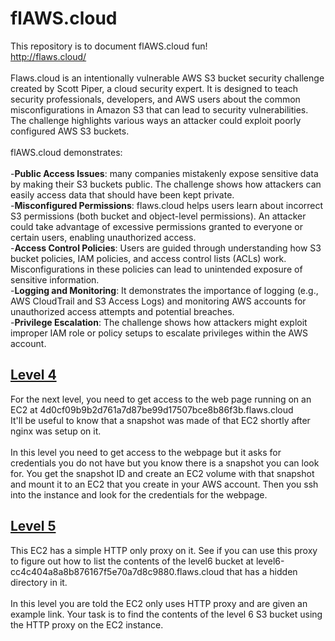 # flAWS.cloud
This repository is to document flAWS.cloud fun!
<br>
http://flaws.cloud/
<br>
<br>
Flaws.cloud is an intentionally vulnerable AWS S3 bucket security challenge created by Scott Piper, a cloud security expert. It is designed to teach security professionals, developers, and AWS users about the common misconfigurations in Amazon S3 that can lead to security vulnerabilities. The challenge highlights various ways an attacker could exploit poorly configured AWS S3 buckets. 
<br>
<br>
flAWS.cloud demonstrates:
<br>
<br>
-**Public Access Issues**: many companies mistakenly expose sensitive data by making their S3 buckets public. The challenge shows how attackers can easily access data that should have been kept private. 
<br>
-**Misconfigured Permissions**: flaws.cloud helps users learn about incorrect S3 permissions (both bucket and object-level permissions). An attacker could take advantage of excessive permissions granted to everyone or certain users, enabling unauthorized access.
<br>
-**Access Control Policies**: Users are guided through understanding how S3 bucket policies, IAM policies, and access control lists (ACLs) work. Misconfigurations in these policies can lead to unintended exposure of sensitive information.
<br>
-**Logging and Monitoring**: It demonstrates the importance of logging (e.g., AWS CloudTrail and S3 Access Logs) and monitoring AWS accounts for unauthorized access attempts and potential breaches.
<br>
-**Privilege Escalation**: The challenge shows how attackers might exploit improper IAM role or policy setups to escalate privileges within the AWS account.
<br>


## [Level 4](https://github.com/Judewakim/flAWS.cloud/blob/main/level4.md)

For the next level, you need to get access to the web page running on an EC2 at 4d0cf09b9b2d761a7d87be99d17507bce8b86f3b.flaws.cloud
<br>
It'll be useful to know that a snapshot was made of that EC2 shortly after nginx was setup on it.
<br>
<br>
In this level you need to get access to the webpage but it asks for credentials you do not have but you know there is a snapshot you can look for. You get the snapshot ID and create an EC2 volume with that snapshot and mount it to an EC2 that you create in your AWS account. Then you ssh into the instance and look for the credentials for the webpage.
<br>

## [Level 5](https://github.com/Judewakim/flAWS.cloud/blob/main/level5.md)

This EC2 has a simple HTTP only proxy on it. See if you can use this proxy to figure out how to list the contents of the level6 bucket at level6-cc4c404a8a8b876167f5e70a7d8c9880.flaws.cloud that has a hidden directory in it.
<br>
<br>
In this level you are told the EC2 only uses HTTP proxy and are given an example link. Your task is to find the contents of the level 6 S3 bucket using the HTTP proxy on the EC2 instance.
<br>
